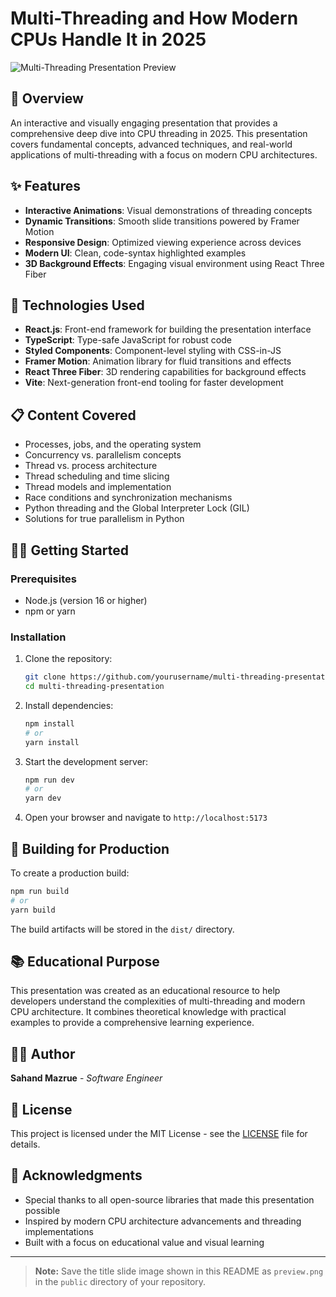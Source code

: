 # Multi-Threading and How Modern CPUs Handle It in 2025

![Multi-Threading Presentation Preview](./public/preview.png)

## 🚀 Overview

An interactive and visually engaging presentation that provides a comprehensive deep dive into CPU threading in 2025. This presentation covers fundamental concepts, advanced techniques, and real-world applications of multi-threading with a focus on modern CPU architectures.

## ✨ Features

- **Interactive Animations**: Visual demonstrations of threading concepts
- **Dynamic Transitions**: Smooth slide transitions powered by Framer Motion
- **Responsive Design**: Optimized viewing experience across devices
- **Modern UI**: Clean, code-syntax highlighted examples
- **3D Background Effects**: Engaging visual environment using React Three Fiber

## 🔧 Technologies Used

- **React.js**: Front-end framework for building the presentation interface
- **TypeScript**: Type-safe JavaScript for robust code
- **Styled Components**: Component-level styling with CSS-in-JS
- **Framer Motion**: Animation library for fluid transitions and effects
- **React Three Fiber**: 3D rendering capabilities for background effects
- **Vite**: Next-generation front-end tooling for faster development

## 📋 Content Covered

- Processes, jobs, and the operating system
- Concurrency vs. parallelism concepts
- Thread vs. process architecture
- Thread scheduling and time slicing
- Thread models and implementation
- Race conditions and synchronization mechanisms
- Python threading and the Global Interpreter Lock (GIL)
- Solutions for true parallelism in Python

## 🏃‍♂️ Getting Started

### Prerequisites

- Node.js (version 16 or higher)
- npm or yarn

### Installation

1. Clone the repository:
   ```bash
   git clone https://github.com/yourusername/multi-threading-presentation.git
   cd multi-threading-presentation
   ```

2. Install dependencies:
   ```bash
   npm install
   # or
   yarn install
   ```

3. Start the development server:
   ```bash
   npm run dev
   # or
   yarn dev
   ```

4. Open your browser and navigate to `http://localhost:5173`

## 🚀 Building for Production

To create a production build:

```bash
npm run build
# or
yarn build
```

The build artifacts will be stored in the `dist/` directory.

## 📚 Educational Purpose

This presentation was created as an educational resource to help developers understand the complexities of multi-threading and modern CPU architecture. It combines theoretical knowledge with practical examples to provide a comprehensive learning experience.

## 👨‍💻 Author

**Sahand Mazrue** - *Software Engineer*

## 📄 License

This project is licensed under the MIT License - see the [LICENSE](LICENSE) file for details.

## 🙏 Acknowledgments

- Special thanks to all open-source libraries that made this presentation possible
- Inspired by modern CPU architecture advancements and threading implementations
- Built with a focus on educational value and visual learning

---

> **Note:** Save the title slide image shown in this README as `preview.png` in the `public` directory of your repository. 